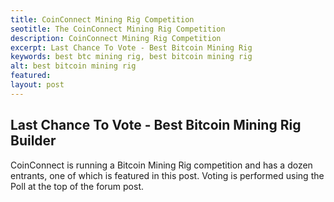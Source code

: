 ```yaml
---
title: CoinConnect Mining Rig Competition
seotitle: The CoinConnect Mining Rig Competition
description: CoinConnect Mining Rig Competition
excerpt: Last Chance To Vote - Best Bitcoin Mining Rig
keywords: best btc mining rig, best bitcoin mining rig
alt: best bitcoin mining rig
featured: 
layout: post
---
```


<h2>Last Chance To Vote - Best Bitcoin Mining Rig Builder</h2>

<p>CoinConnect is running a Bitcoin Mining Rig competition and has a dozen entrants, one of which is featured in this post.
Voting is performed using the Poll at the top of the forum post.<p>

